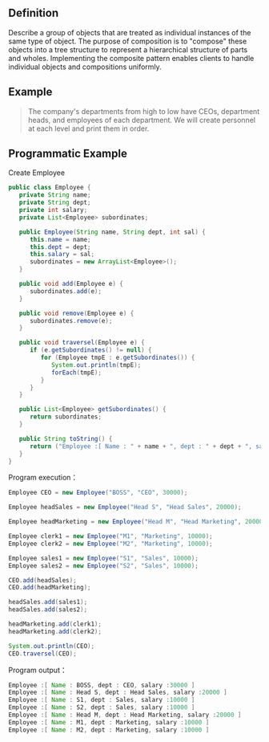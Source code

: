 ## Definition

Describe a group of objects that are treated as individual instances of the same type of object. The purpose of composition is to "compose" these objects into a tree structure to represent a hierarchical structure of parts and wholes. Implementing the composite pattern enables clients to handle individual objects and compositions uniformly.

## Example

> The company's departments from high to low have CEOs, department heads, and employees of each department. We will create personnel at each level and print them in order.

## Programmatic Example

Create Employee

```java
public class Employee {
   private String name;
   private String dept;
   private int salary;
   private List<Employee> subordinates;

   public Employee(String name, String dept, int sal) {
      this.name = name;
      this.dept = dept;
      this.salary = sal;
      subordinates = new ArrayList<Employee>();
   }

   public void add(Employee e) {
      subordinates.add(e);
   }

   public void remove(Employee e) {
      subordinates.remove(e);
   }

   public void traversel(Employee e) {
      if (e.getSubordinates() != null) {
         for (Employee tmpE : e.getSubordinates()) {
            System.out.println(tmpE);
            forEach(tmpE);
         }
      }
   }

   public List<Employee> getSubordinates() {
      return subordinates;
   }

   public String toString() {
      return ("Employee :[ Name : " + name + ", dept : " + dept + ", salary :" + salary + " ]");
   }
}
```

Program execution：

```java
Employee CEO = new Employee("BOSS", "CEO", 30000);

Employee headSales = new Employee("Head S", "Head Sales", 20000);

Employee headMarketing = new Employee("Head M", "Head Marketing", 20000);

Employee clerk1 = new Employee("M1", "Marketing", 10000);
Employee clerk2 = new Employee("M2", "Marketing", 10000);

Employee sales1 = new Employee("S1", "Sales", 10000);
Employee sales2 = new Employee("S2", "Sales", 10000);

CEO.add(headSales);
CEO.add(headMarketing);

headSales.add(sales1);
headSales.add(sales2);

headMarketing.add(clerk1);
headMarketing.add(clerk2);

System.out.println(CEO);
CEO.traversel(CEO);
```

Program output：

```java
Employee :[ Name : BOSS, dept : CEO, salary :30000 ]
Employee :[ Name : Head S, dept : Head Sales, salary :20000 ]
Employee :[ Name : S1, dept : Sales, salary :10000 ]
Employee :[ Name : S2, dept : Sales, salary :10000 ]
Employee :[ Name : Head M, dept : Head Marketing, salary :20000 ]
Employee :[ Name : M1, dept : Marketing, salary :10000 ]
Employee :[ Name : M2, dept : Marketing, salary :10000 ]
```

